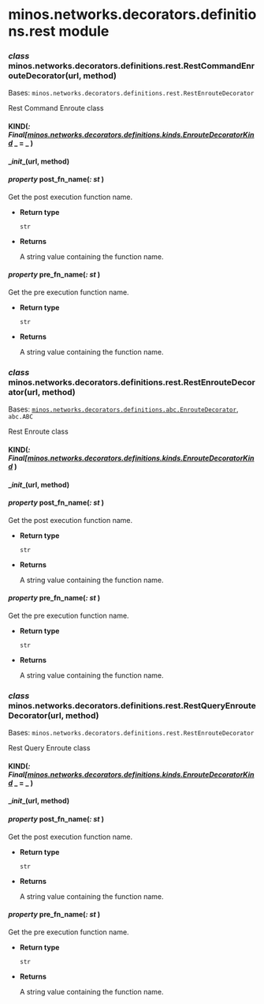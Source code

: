 # minos.networks.decorators.definitions.rest module


### _class_ minos.networks.decorators.definitions.rest.RestCommandEnrouteDecorator(url, method)
Bases: `minos.networks.decorators.definitions.rest.RestEnrouteDecorator`

Rest Command Enroute class


#### KIND(_: Final[[minos.networks.decorators.definitions.kinds.EnrouteDecoratorKind](minos.networks.decorators.definitions.kinds.md#minos.networks.decorators.definitions.kinds.EnrouteDecoratorKind)_ _ = _ )

#### \__init__(url, method)

#### _property_ post_fn_name(_: st_ )
Get the post execution function name.


* **Return type**

    `str`



* **Returns**

    A string value containing the function name.



#### _property_ pre_fn_name(_: st_ )
Get the pre execution function name.


* **Return type**

    `str`



* **Returns**

    A string value containing the function name.



### _class_ minos.networks.decorators.definitions.rest.RestEnrouteDecorator(url, method)
Bases: [`minos.networks.decorators.definitions.abc.EnrouteDecorator`](minos.networks.decorators.definitions.abc.md#minos.networks.decorators.definitions.abc.EnrouteDecorator), `abc.ABC`

Rest Enroute class


#### KIND(_: Final[[minos.networks.decorators.definitions.kinds.EnrouteDecoratorKind](minos.networks.decorators.definitions.kinds.md#minos.networks.decorators.definitions.kinds.EnrouteDecoratorKind)_ )

#### \__init__(url, method)

#### _property_ post_fn_name(_: st_ )
Get the post execution function name.


* **Return type**

    `str`



* **Returns**

    A string value containing the function name.



#### _property_ pre_fn_name(_: st_ )
Get the pre execution function name.


* **Return type**

    `str`



* **Returns**

    A string value containing the function name.



### _class_ minos.networks.decorators.definitions.rest.RestQueryEnrouteDecorator(url, method)
Bases: `minos.networks.decorators.definitions.rest.RestEnrouteDecorator`

Rest Query Enroute class


#### KIND(_: Final[[minos.networks.decorators.definitions.kinds.EnrouteDecoratorKind](minos.networks.decorators.definitions.kinds.md#minos.networks.decorators.definitions.kinds.EnrouteDecoratorKind)_ _ = _ )

#### \__init__(url, method)

#### _property_ post_fn_name(_: st_ )
Get the post execution function name.


* **Return type**

    `str`



* **Returns**

    A string value containing the function name.



#### _property_ pre_fn_name(_: st_ )
Get the pre execution function name.


* **Return type**

    `str`



* **Returns**

    A string value containing the function name.
